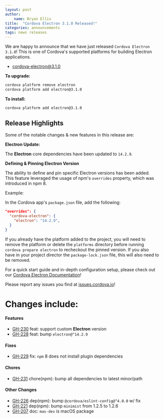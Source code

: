 ```yaml
---
layout: post
author:
    name: Bryan Ellis
title:  "Cordova Electron 3.1.0 Released!"
categories: announcements
tags: news releases
---
```


We are happy to announce that we have just released `Cordova Electron 3.1.0`! This is one of Cordova's supported platforms for building Electron applications.

* [cordova-electron@3.1.0](https://www.npmjs.com/package/cordova-electron)

**To upgrade:**

```bash
cordova platform remove electron
cordova platform add electron@3.1.0
```

**To install:**

```bash
cordova platform add electron@3.1.0
```

## Release Highlights

Some of the notable changes & new features in this release are:

**Electron Update:**

The **Electron** core dependencies have been updated to `14.2.9`.

**Defining & Pinning Electron Version**

The ability to define and pin specific Electron versions has been added. This feature leveraged the usage of npm's `overrides` property, which was introduced in npm 8.

Example:

In the Cordova app's `package.json` file, add the following:

```json
"overrides": {
  "cordova-electron": {
    "electron": "14.2.9",
  }
}
```

If you already have the platform added to the project, you will need to remove the platform or delete the `platforms` directory before running `cordova prepare electron` to recheckout the pinned version. If you also have in your project director the `package-lock.json` file, this will also need to be removed.

For a quick start guide and in-depth configuration setup, please check out our [Cordova Electron Documentation](https://github.com/apache/cordova-electron/blob/rel/2.0.0/DOCUMENTATION.md)!

Please report any issues you find at [issues.cordova.io](http://issues.cordova.io/)!

<!--more-->
# Changes include:

#### Features

* [GH-230](https://github.com/apache/cordova-electron/pull/230) feat: support custom **Electron** version
* [GH-228](https://github.com/apache/cordova-electron/pull/228) feat: bump `electron@^14.2.9`

#### Fixes

* [GH-229](https://github.com/apache/cordova-electron/pull/229) fix: `npm` 8 does not install plugin dependencies

#### Chores

* [GH-231](https://github.com/apache/cordova-electron/pull/231) chore(npm): bump all dependencies to latest minor/path

#### Other Changes

* [GH-226](https://github.com/apache/cordova-electron/pull/226) dep(npm): bump `@cordova/eslint-config@^4.0.0` w/ fix
* [GH-221](https://github.com/apache/cordova-electron/pull/221) dep(npm): bump `minimist` from 1.2.5 to 1.2.6
* [GH-207](https://github.com/apache/cordova-electron/pull/207) doc: `mas-dev` is macOS package
